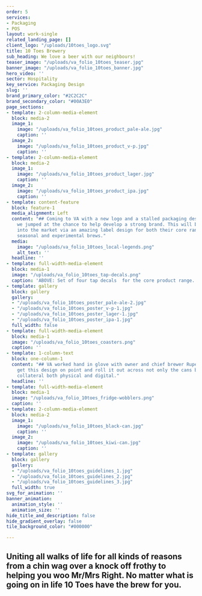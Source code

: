 ```yaml
---
order: 5
services:
- Packaging
- POS
layout: work-single
related_landing_page: []
client_logo: "/uploads/10toes_logo.svg"
title: 10 Toes Brewery
sub_heading: We love a beer with our neighbours!
teaser_image: "/uploads/va_folio_10toes_teaser.jpg"
banner_image: "/uploads/va_folio_10toes_banner.jpg"
hero_video: ''
sector: Hospitality
key_service: Packaging Design
slug: ''
brand_primary_color: "#2C2C2C"
brand_secondary_color: "#00A3E0"
page_sections:
- template: 2-column-media-element
  block: media-2
  image_1:
    image: "/uploads/va_folio_10toes_product_pale-ale.jpg"
    caption: ''
  image_2:
    image: "/uploads/va_folio_10toes_product_v-p.jpg"
    caption: ''
- template: 2-column-media-element
  block: media-2
  image_1:
    image: "/uploads/va_folio_10toes_product_lager.jpg"
    caption: ''
  image_2:
    image: "/uploads/va_folio_10toes_product_ipa.jpg"
    caption: ''
- template: content-feature
  block: feature-1
  media_alignment: Left
  content: "## Coming to VA with a new logo and a stalled packaging design project
    we jumped at the chance to help develop a strong brand. This will be spearheaded
    into the market via an amazing label design for both their core range and their
    seasonal and experimental brews."
  media:
    image: "/uploads/va_folio_10toes_local-legends.png"
    alt_text: ''
  headline: ''
- template: full-width-media-element
  block: media-1
  image: "/uploads/va_folio_10toes_tap-decals.png"
  caption: 'ABOVE: Set of four tap decals  for the core product range.'
- template: gallery
  block: gallery
  gallery:
  - "/uploads/va_folio_10toes_poster_pale-ale-2.jpg"
  - "/uploads/va_folio_10toes_poster_v-p-1.jpg"
  - "/uploads/va_folio_10toes_poster_lager-1.jpg"
  - "/uploads/va_folio_10toes_poster_ipa-1.jpg"
  full_width: false
- template: full-width-media-element
  block: media-1
  image: "/uploads/va_folio_10toes_coasters.png"
  caption: ''
- template: 1-column-text
  block: one-column-1
  content: "## VA worked hand in glove with owner and chief brewer Rupert Hall to
    get this design on point and roll it out across not only the cans but all supporting
    collateral both physical and digital."
  headline: ''
- template: full-width-media-element
  block: media-1
  image: "/uploads/va_folio_10toes_fridge-wobblers.png"
  caption: ''
- template: 2-column-media-element
  block: media-2
  image_1:
    image: "/uploads/va_folio_10toes_black-can.jpg"
    caption: ''
  image_2:
    image: "/uploads/va_folio_10toes_kiwi-can.jpg"
    caption: ''
- template: gallery
  block: gallery
  gallery:
  - "/uploads/va_folio_10toes_guidelines_1.jpg"
  - "/uploads/va_folio_10toes_guidelines_2.jpg"
  - "/uploads/va_folio_10toes_guidelines_3.jpg"
  full_width: true
svg_for_animation: ''
banner_animation:
  animation_style: ''
  animation_size: ''
hide_title_and_description: false
hide_gradient_overlay: false
tile_background_color: "#000000"

---
```

## Uniting all walks of life for all kinds of reasons from a chin wag over a knock off frothy to helping you woo Mr/Mrs Right. No matter what is going on in life 10 Toes have the  brew for you.